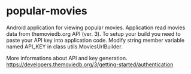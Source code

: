 # popular-movies

Android application for viewing popular movies. Application read movies data from themoviedb.org API (ver. 3).
To setup your build you need to paste your API key into application code. Modify string member variable named API_KEY in class utils.MoviesUrlBuilder.

More informations about API and key generation.
https://developers.themoviedb.org/3/getting-started/authentication
